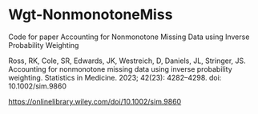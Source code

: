 # Wgt-NonmonotoneMiss
Code for paper Accounting for Nonmonotone Missing Data using Inverse Probability Weighting

Ross, RK, Cole, SR, Edwards, JK, Westreich, D, Daniels, JL, Stringer, JS. Accounting for nonmonotone missing data using inverse probability weighting. Statistics in Medicine. 2023; 42(23): 4282–4298. doi: 10.1002/sim.9860

https://onlinelibrary.wiley.com/doi/10.1002/sim.9860
